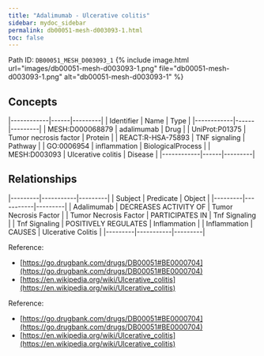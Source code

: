 ```yaml
---
title: "Adalimumab - Ulcerative colitis"
sidebar: mydoc_sidebar
permalink: db00051-mesh-d003093-1.html
toc: false 
---
```



Path ID: `DB00051_MESH_D003093_1`
{% include image.html url="images/db00051-mesh-d003093-1.png" file="db00051-mesh-d003093-1.png" alt="db00051-mesh-d003093-1" %}

## Concepts

|------------|------|---------|
| Identifier | Name | Type    |
|------------|------|---------|
| MESH:D000068879 | adalimumab | Drug |
| UniProt:P01375 | Tumor necrosis factor | Protein |
| REACT:R-HSA-75893 | TNF signaling | Pathway |
| GO:0006954 | inflammation | BiologicalProcess |
| MESH:D003093 | Ulcerative colitis | Disease |
|------------|------|---------|

## Relationships

|---------|-----------|---------|
| Subject | Predicate | Object  |
|---------|-----------|---------|
| Adalimumab | DECREASES ACTIVITY OF | Tumor Necrosis Factor |
| Tumor Necrosis Factor | PARTICIPATES IN | Tnf Signaling |
| Tnf Signaling | POSITIVELY REGULATES | Inflammation |
| Inflammation | CAUSES | Ulcerative Colitis |
|---------|-----------|---------|

Reference: 
  - [https://go.drugbank.com/drugs/DB00051#BE0000704](https://go.drugbank.com/drugs/DB00051#BE0000704)
  - [https://en.wikipedia.org/wiki/Ulcerative_colitis](https://en.wikipedia.org/wiki/Ulcerative_colitis)

Reference: 
  - [https://go.drugbank.com/drugs/DB00051#BE0000704](https://go.drugbank.com/drugs/DB00051#BE0000704)
  - [https://en.wikipedia.org/wiki/Ulcerative_colitis](https://en.wikipedia.org/wiki/Ulcerative_colitis)
